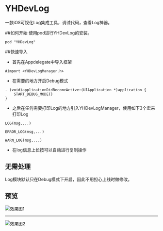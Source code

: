 # YHDevLog
一款iOS可视化Log集成工具，调试代码，查看Log神器。

##如何开始
使用pod进行YHDevLog的安装。

```
pod "YHDevLog"
```
##快速导入
* 首先在Appdelegate中导入框架

```
#import <YHDevLogManager.h>
```
* 在需要的地方开启Debug模式

```
- (void)applicationDidBecomeActive:(UIApplication *)application {
    START_DEBUG_MODE()
}
```
* 之后在任何需要打印Log的地方引入YHDevLogManager，使用如下3个宏来打印Log

`LOG(msg,...)`

`ERROR_LOG(msg,...)`

`WARN_LOG(msg,...)`

* 在log信息上长按可以自动进行复制操作

## 无需处理
Log模块默认只在Debug模式下开启，因此不用担心上线时做修改。
## 预览
![效果图1](https://github.com/ZYHshao/YHDevLog/raw/master/1.png=100x400)

***

![效果图2](https://github.com/ZYHshao/YHDevLog/raw/master/2.png=100x400)

